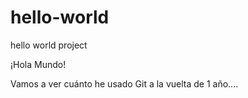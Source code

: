 # hello-world
hello world project

¡Hola Mundo!

Vamos a ver cuánto he usado Git a la vuelta de 1 año....
